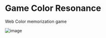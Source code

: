 # Game Color Resonance
Web Color memorization game

![image](https://github.com/Taras-P-Kob/Game-Color-Resonance/assets/119957094/21300c6a-c9fe-4bc3-b5fc-8aca97c162e7)
